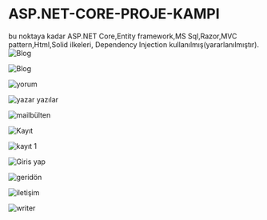 # ASP.NET-CORE-PROJE-KAMPI
bu noktaya kadar ASP.NET Core,Entity framework,MS Sql,Razor,MVC pattern,Html,Solid ilkeleri,
Dependency Injection kullanılmış(yararlanılmıştır). 
![Blog](https://github.com/kubilayytpkts/ASP.NET-CORE-PROJE-KAMPI/assets/119957098/f8a48961-a493-430f-9ef0-a955c7de5f6a)

![Blog](https://github.com/kubilayytpkts/ASP.NET-CORE-PROJE-KAMPI/assets/119957098/09aac2d3-e0b5-4581-aac2-1e33550cd272)

![yorum](https://github.com/kubilayytpkts/ASP.NET-CORE-PROJE-KAMPI/assets/119957098/033170ad-042b-42be-b4f5-707f7ed28f95)

![yazar yazılar](https://github.com/kubilayytpkts/ASP.NET-CORE-PROJE-KAMPI/assets/119957098/4f763bf8-115f-4b14-9a25-387c21e95ed4)

![mailbülten](https://github.com/kubilayytpkts/ASP.NET-CORE-PROJE-KAMPI/assets/119957098/cc331c86-d1a2-4af5-bac7-f94bbe16b313)

![Kayıt](https://github.com/kubilayytpkts/ASP.NET-CORE-PROJE-KAMPI/assets/119957098/ce12dd58-c88a-499f-8407-8a5cc1dd429e)

![kayıt 1](https://github.com/kubilayytpkts/ASP.NET-CORE-PROJE-KAMPI/assets/119957098/cc3b4d14-8b7f-4623-974b-f01d19168f5a)

![Giris yap](https://github.com/kubilayytpkts/ASP.NET-CORE-PROJE-KAMPI/assets/119957098/e71eb639-48bc-456d-8e5b-454909d20152)

![geridön](https://github.com/kubilayytpkts/ASP.NET-CORE-PROJE-KAMPI/assets/119957098/d7a74d5f-182d-476c-b3d3-ae7ba101f490)

![iletişim](https://github.com/kubilayytpkts/ASP.NET-CORE-PROJE-KAMPI/assets/119957098/241c2ec6-e40e-427d-9d7a-df71e1a103eb)

![writer](https://github.com/kubilayytpkts/ASP.NET-CORE-PROJE-KAMPI/assets/119957098/392f7d92-675e-4592-b123-0a1d95cd7233)

